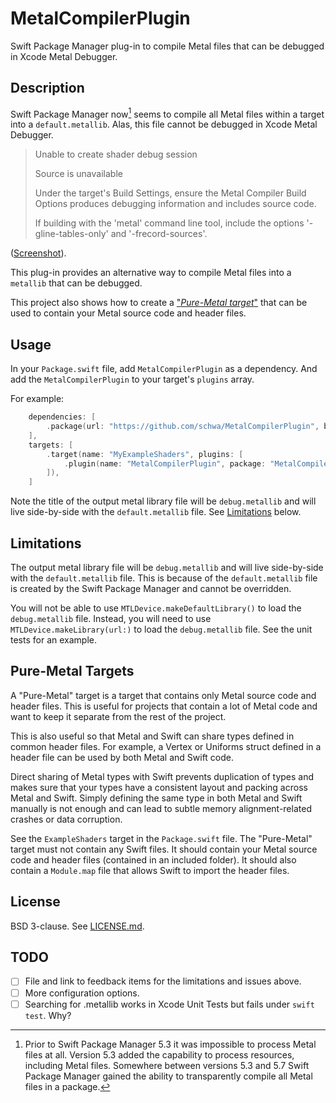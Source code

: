 # MetalCompilerPlugin

Swift Package Manager plug-in to compile Metal files that can be debugged in Xcode Metal Debugger.

## Description

Swift Package Manager now[^1] seems to compile all Metal files within a target into a `default.metallib`. Alas, this file cannot be debugged in Xcode Metal Debugger.

> Unable to create shader debug session
>
> Source is unavailable
>
> Under the target's Build Settings, ensure the Metal Compiler Build Options produces debugging information and includes source code.
>
> If building with the 'metal' command line tool, include the options '-gline-tables-only' and '-frecord-sources'.

([Screenshot](Documentation/Screenshot%201.png)).

This plug-in provides an alternative way to compile Metal files into a `metallib` that can be debugged.

This project also shows how to create a ["_Pure-Metal target_"](#pure-metal-targets) that can be used to contain your Metal source code and header files.

[^1]: Prior to Swift Package Manager 5.3 it was impossible to process Metal files at all. Version 5.3 added the capability to process resources, including Metal files. Somewhere between versions 5.3 and 5.7 Swift Package Manager gained the ability to transparently compile all Metal files in a package.

## Usage

In your `Package.swift` file, add  `MetalCompilerPlugin` as a dependency. And add the `MetalCompilerPlugin` to your target's `plugins` array.

For example:

```swift
    dependencies: [
        .package(url: "https://github.com/schwa/MetalCompilerPlugin", branch: "main"),
    ],
    targets: [
        .target(name: "MyExampleShaders", plugins: [
            .plugin(name: "MetalCompilerPlugin", package: "MetalCompilerPlugin")
        ]),
    ]
```

Note the title of the output metal library file will be `debug.metallib` and will live side-by-side with the `default.metallib` file. See [Limitations](#limitations) below.

## Limitations

The output metal library file will be `debug.metallib` and will live side-by-side with the `default.metallib` file. This is because of the `default.metallib` file is created by the Swift Package Manager and cannot be overridden.

You will not be able to use `MTLDevice.makeDefaultLibrary()` to load the `debug.metallib` file. Instead, you will need to use `MTLDevice.makeLibrary(url:)` to load the `debug.metallib` file. See the unit tests for an example.

## Pure-Metal Targets

A "Pure-Metal" target is a target that contains only Metal source code and header files. This is useful for projects that contain a lot of Metal code and want to keep it separate from the rest of the project.

This is also useful so that Metal and Swift can share types defined in common header files. For example, a Vertex or Uniforms struct defined in a header file can be used by both Metal and Swift code.

Direct sharing of Metal types with Swift prevents duplication of types and makes sure that your types have a consistent layout and packing across Metal and Swift. Simply defining the same type in both Metal and Swift manually is not enough and can lead to subtle memory alignment-related crashes or data corruption.

See the `ExampleShaders` target in the `Package.swift` file. The "Pure-Metal" target must not contain any Swift files. It should contain your Metal source code and header files (contained in an included folder). It should also contain a `Module.map` file that allows Swift to import the header files.

## License

BSD 3-clause. See [LICENSE.md](LICENSE.md).

## TODO

- [ ] File and link to feedback items for the limitations and issues above.
- [ ] More configuration options.
- [ ] Searching for .metallib works in Xcode Unit Tests but fails under `swift test`. Why?
